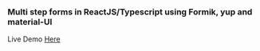 ### Multi step forms in ReactJS/Typescript using Formik, yup and material-UI

Live Demo [Here](http://multi-step-form-knowmi.surge.sh/)
